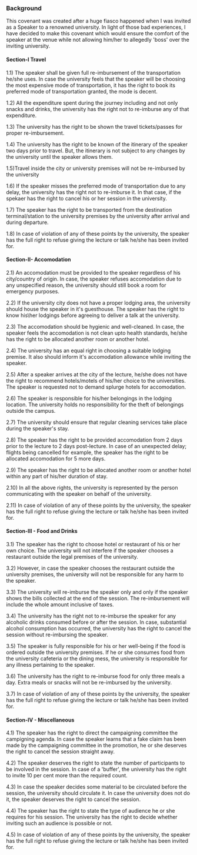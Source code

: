 ### Background

This covenant was created after a huge fiasco happened when I was invited as a Speaker to a renowned university. In light of those bad experiences, I have decided to make this covenant which would ensure the comfort of the speaker at the venue while not allowing him/her to allegedly 'boss' over the inviting university.

#### Section-I Travel

1.1) The speaker shall be given full re-imbursement of the transportation he/she uses. In case the university feels that the speaker will be choosing the most expensive mode of transportation, it has the right to book its preferred mode of transportation granted, the mode is decent. 

1.2) All the expenditure spent during the journey including and not only snacks and drinks, the university has the right not to re-imburse any of that expenditure.

1.3) The university has the right to be shown the travel tickets/passes for proper re-imbursement.

1.4) The university has the right to be known of the itinerary of the speaker two days prior to travel. But, the itinerary is not subject to any changes by the university until the speaker allows them.

1.5)Travel inside the city or university premises will not be re-imbursed by the university 

1.6) If the speaker misses the preferred mode of transportation due to any delay, the university has the right not to re-imburse it. In that case, if the spekaer has the right to cancel his or her session in the university.

1.7) The speaker has the right to be transported from the destination terminal/station to the university premises by the university after arrival and during departure.

1.8) In case of violation of any of these points by the university, the speaker has the full right to refuse giving the lecture or talk he/she has been invited for. 

#### Section-II- Accomodation

2.1) An accomodation must be provided to the speaker regardless of his city/country of origin. In case, the speaker refuses accomodation due to any unspecified reason, the university should still book a room for emergency purposes.

2.2) If the university city does not have a proper lodging area, the university should house the speaker in it's guesthouse. The speaker has the right to know his\her lodgings before agreeing to deliver a talk at the university.

2.3) The accomodation should be hygienic and well-cleaned. In case, the speaker feels the accomodation is not clean upto health standards, he/she has the right to be allocated another room or another hotel.

2.4) The university has an equal right in choosing a suitable lodging premise. It also should inform it's accomodation allowance while inviting the speaker. 

2.5) After a speaker arrives at the city of the lecture, he/she does not have the right to recommend hotels/motels of his/her choice to the universities. The speaker is requested not to demand splurge hotels for accomodation.

2.6) The speaker is responsible for his/her belongings in the lodging location. The university holds no responsibility for the theft of belongings outside the campus.

2.7) The university should ensure that regular cleaning services take place during the speaker's stay. 

2.8) The speaker has the right to be provided accomodation from 2 days prior to the lecture to 2 days post-lecture. In case of an unexpected delay; flights being cancelled for example, the speaker has the right to be allocated accomodation for 5 more days.

2.9) The speaker has the right to be allocated another room or another hotel within any part of his/her duration of stay.

2.10) In all the above rights, the university is represented by the person communicating with the speaker on behalf of the university. 

2.11) In case of violation of any of these points by the university, the speaker has the full right to refuse giving the lecture or talk he/she has been invited for. 

#### Section-III - Food and Drinks

3.1) The speaker has the right to choose hotel or restaurant of his or her own choice. The university will not interfere if the speaker chooses a restaurant outside the legal premises of the university.

3.2) However, in case the speaker chooses the restaurant outside the university premises, the university will not be responsible for any harm to the speaker.

3.3) The university will re-imburse the speaker only and only if the speaker shows the bills collected at the end of the session. The re-imbursement will include the whole amount inclusive of taxes.

3.4) The university has the right not to re-imburse the speaker for any alcoholic drinks consumed before or after the session. In case, substantial alcohol consumption has occurred, the university has the right to cancel the session without re-imbursing the speaker.

3.5) The speaker is fully responsible for his or her well-being if the food is ordered outside the university premises. If he or she consumes food from the university cafeteria or the dining mess, the university is responsible for any illness pertaining to the speaker.

3.6) The university has the right to re-imburse food for only three meals a day. Extra meals or snacks will not be re-imbursed by the university.

3.7) In case of violation of any of these points by the university, the speaker has the full right to refuse giving the lecture or talk he/she has been invited for. 

#### Section-IV - Miscellaneous

4.1) The speaker has the right to direct the campaigning committee the campigning agenda. In case the speaker learns that a fake claim has been made by the campaigning committee in the promotion, he or she deserves the right to cancel the session straight away.

4.2) The speaker deserves the right to state the number of participants to be involved in the session. In case of a 'buffer', the university has the right to invite 10 per cent more than the required count.

4.3) In case the speaker decides some material to be circulated before the session, the university should circulate it. In case the university does not do it, the speaker deserves the right to cancel the session.

4.4) The speaker has the right to state the type of audience he or she requires for his session. The university has the right to decide whether inviting such an audience is possible or not.

4.5) In case of violation of any of these points by the university, the speaker has the full right to refuse giving the lecture or talk he/she has been invited for. 
